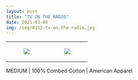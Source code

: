 ```yaml
---
layout: post
title: "TV ON THE RADIO"
date: 2021-03-08
img: /img/0151-tv-on-the-radio.jpg
---
```




<table style="width:100%;"><tr><td style="vertical-align:top;">
      <figure class="tmblr-full" data-orig-height="2048" data-orig-width="1365" data-orig-src="https://concertshirts.netlify.app/shirts/0151/0151-01.jpg"><img src="https://64.media.tumblr.com/bcd4f4c9d1bf1094ea3e7d51702c54a1/fa7c04157e5af55e-f3/s540x810/73b223cfb074e3a811aba57d82b4a2747799365c.jpg" data-orig-height="2048" data-orig-width="1365" data-orig-src="https://concertshirts.netlify.app/shirts/0151/0151-01.jpg"/></figure></td>
    <td style="vertical-align:top;">
      <figure class="tmblr-full" data-orig-height="2048" data-orig-width="1365" data-orig-src="https://concertshirts.netlify.app/shirts/0151/0151-02.jpg"><img src="https://64.media.tumblr.com/bc5aa62bd4cc27a73f447c196566a922/fa7c04157e5af55e-0f/s540x810/7ce84a19be5e5a3a621e7fe3ee14ccba457c1c87.jpg" data-orig-height="2048" data-orig-width="1365" data-orig-src="https://concertshirts.netlify.app/shirts/0151/0151-02.jpg"/></figure></td>
  </tr></table><p>
  MEDIUM | 100% Combed Cotton | American Apparel
</p>
